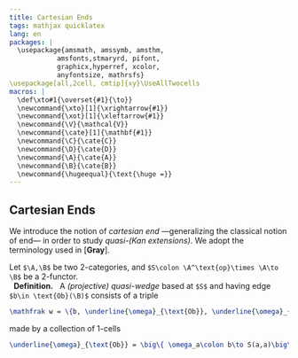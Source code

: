 ```yaml
---
title: Cartesian Ends
tags: mathjax quicklatex
lang: en
packages: |
  \usepackage{amsmath, amssymb, amsthm, 
			amsfonts,stmaryrd, pifont,
			graphicx,hyperref, xcolor,
			anyfontsize, mathrsfs}
\usepackage[all,2cell, cmtip]{xy}\UseAllTwocells
macros: |
  \def\xto#1{\overset{#1}{\to}}
  \newcommand{\xto}[1]{\xrightarrow{#1}}
  \newcommand{\xot}[1]{\xleftarrow{#1}}
  \newcommand{\V}{\mathcal{V}}
  \newcommand{\cate}[1]{\mathbf{#1}}
  \newcommand{\C}{\cate{C}}
  \newcommand{\D}{\cate{D}}
  \newcommand{\A}{\cate{A}}
  \newcommand{\B}{\cate{B}}
  \newcommand{\hugeequal}{\text{\huge =}}
---
```


## Cartesian Ends

We introduce the notion of _cartesian end_ —generalizing the classical notion of end— in order to study _quasi-(Kan extensions)_. We adopt the terminology used in [**Gray**].

Let `$\A,\B$` be two 2-categories, and `$S\colon \A^\text{op}\times \A\to \B$` be a 2-functor.
<br> &nbsp; **Definition.** &nbsp; A _(projective) quasi-wedge_ based at `$S$` and having edge `$b\in \text{Ob}(\B)$` consists of a triple 
``` tex 
\mathfrak w = \{b, \underline{\omega}_{\text{Ob}}, \underline{\omega}_{\hom}\},
```
made by a collection of 1-cells
``` tex 
\underline{\omega}_{\text{Ob}} = \big\{ \omega_a\colon b\to S(a,a)\big\}
```
<!-- one for each $a\in \text{Ob}(\A)$, and 2-cells
\begin{gather*}
\underline{\omega}_{\hom} = \big\{ \omega_f\colon S(a, f)\circ \omega_{a} \Rightarrow S(f, a')\circ \omega_{a'} \big\}\\
\xymatrix{
B \ar[r]\ar[d] & S(a,a)\ar[d] \\
S(a', a') \ar[r] & S(a, a')
\ar@{=>}(15.5,-2.5);(5.5,-10.5)^{\omega_f}
}
\end{gather*}
one for each $f\colon a\to a'$ in $\A$, such that the following \emph{coherence axioms} are satisfied:
\begin{enumerate}
\item The diagram of 2-cells
``` tex 
\xymatrix@R=1.5cm@C=1.5cm{
B \ar[r]^{\omega_a}\ar[d]_{\omega_{a'}}& \ar@/^1pc/[d]^{S(a,f)} S(a,a)\\
S(a', a') \ar@/_1pc/[r]_{S(f,a')} \ar@/^1pc/[r]^{S(f', a')} & S(a,a')
\ar@{=>}(15,-18);(15,-23)
\ar@{=>}(20,-3);(10,-10)
}\quad 
\xymatrix{\\ \hugeequal \\ }
\quad
\xymatrix@R=1.5cm@C=1.5cm{
B \ar[r]^{\omega_a}\ar[d]_{\omega_{a'}} & \ar@/_1pc/[d]_{S(a, f')}\ar@/^1pc/[d]^{S(a, f)} S(a,a)\\
S(a', a') \ar@/_1pc/[r]_{S(f', a')}& S(a,a')
\ar@{<=}(27,-10);(32,-10)
\ar@{=>}(17,-5);(7,-12)
}
```
is commutative for any $\lambda\colon f\Rightarrow f'$, i.e. the equation
``` tex 
\omega_{f'}\circ (S(a, \lambda)*\omega_a) = (S(\lambda, a') * \omega_{a'})\circ \omega_f
```
holds.
\item For each pair $a\xto{f}a'\xto{f'}a''$ of composable arrows in $\A$, the diagram of 2-cells
``` tex 
\xymatrix@R=7mm@C=7mm{
& B\ar[dr]\ar[dl]\ar[dd] & \\
S(a'', a'')\ar[dd] && S(a,a) \ar[dd]\\
& S(a',a')\ar[dr]\ar[dl]&\\
S(a', a'') \ar[dr]_{S(f,a'')}&& S(a,a')\ar[dl]^{S(a,f')}\\
& S(a, a'')
\ar@{=>}(15,-21);(10,-16)_{\omega_{f'}}
\ar@{=>}(38,-17);(33,-22)_{\omega_f}
\ar@{=}(20,-43);(30,-43)
}\quad 
\xymatrix{\\ \\ \hugeequal \\ }
\quad
\xymatrix@R=7mm@C=7mm{
& B\ar[dr]\ar[dl] & \\
S(a'', a'')\ar[dddr]_{=}\ar[dd] && S(a,a) \ar[dd]\ar[dddl]^=\\
& {\phantom{S(aa)}} &\\
S(a', a'') \ar[dr]&& S(a,a')\ar[dl]\\
& S(a, a'')
\ar@{<=}(15,-18);(35,-18)_{\omega_{f'f}}
}
```
is commutative, i.e. the equation
``` tex 
(S(f, a'') * \omega_{f'})\circ (S(a, f') * \omega_f) = \omega_{f'f}
```
holds.
\item For each $a\in\A$, $\omega_{1_a} = 1_{\omega_a}$.
\end{enumerate}
\end{df}

 \begin{df}[Modification]
\textcolor{red}{\bf todo!}
% A \emph{modification} between two projective quasi-wedges $\mathfrak{w}=\{b, \underline{\omega}\}$ and $\mathfrak{s} = \{b', \underline{\sigma}\}$ consists of a morphism $\varphi\colon b\to b'$ and a collection of 2-cells $\{ m_a\colon \omega_a\Rightarrow \sigma_a\}_{a\in \text{Ob}(\A)}$ such that the diagram of 2-cells
% ``` tex 
% \xymatrix{
% &B \ar@/^1pc/[ddr]
% \ar[d]^\varphi \ar@/_1pc/[ddl]&\\
% & B' %\ar[dr]
% \ar[dl] & \\
% S(a,a) \ar[dr] && S(a',a') \ar[dl]\\
% & S(a, a')
% \ar@{=>}(18,-28);(28,-28)
% \ar@{=>}(10,-11);(14,-15)
% }\quad 
% \xymatrix{\\ \\ \hugeequal \\ }
% \quad
% \xymatrix{
% &B \ar@/^1pc/[ddr] \ar[d]^\varphi \ar@/_1pc/[ddl]&\\
% & B' %\ar[dl]
% \ar[dr] & \\
% S(a,a) \ar[dr] && S(a',a') \ar[dl]\\
% & S(a, a')
% \ar@{=>}(18,-28);(28,-28)
% \ar@{=>}(32,-10);(28,-14)
% }
% ```
% is commutative, i.e. $(\sigma_f * \varphi)\circ (S(a,f) * m_a) = (S(f, a') * m_{a'})\circ \omega_f$.
\end{df}
\begin{df}[Cartesian End]
The lax wedge $\mathfrak w\colon B\to S$, for $S\colon \A^\text{op}\times \A \to \B$ is said to the the \emph{cartesian end} of $S$ if, for any other lax wedge $\mathfrak s\colon B'\to S$, there exists a single 1-cell $x\colon B'\to B$ such that
\begin{gather*}
\omega_a \circ x = \sigma_a \\
\omega_f * x = \sigma_f
\end{gather*}
i.e. the diagram of 2-cells
``` tex 
	bla
```
commutes, and if every modification $\{m_a \colon \mathfrak s\to \mathfrak s'\}$ induces a unique 2-cell $\lambda\colon x\to x'$ ($x'$ the arrow induced by $\mathfrak s'$) in such a way that
``` tex 
	\lambda * \omega_a = m_a.
```
\end{df}
We denote, with an evident and harmless abuse of notation, $B_S = \oint_a S(a,a)$.
\begin{es}
\begin{enumerate}
	\item The \emph{comma objects} \cite{Gray} of a 2-category $\B$ can be identified with the cartesian end of functors $\mathbf{2}^\text{op}\times\mathbf{2}\to \B$
	\item If $F,G\colon \A\to \B$ are 2-functors, then the cartesian end of the functor
	``` tex 
	\B(F,G)\colon \A^\text{op}\times \A\to \cate{Cat}
	```
	is given by the formula
	``` tex 
	\oint_a \B(Fa,Ga)\cong \text{Fun}[\A, \B](F,G)
	```
	where $\text{Fun}[]\A, \B](F,G)$ is defined in \cite{Gray2}.
	\item Let's suppose that the 2-functor $S\colon \A^\text{op}\times\A \to \B$ is mute in the contravariant variable, i.e. that there is a factorization $S = S'\circ p\colon \A^\text{op}\times\A \xto{p} \A \xto{S'} \B$
	``` tex 
	\oint_a S(a,a)\cong \underrightarrow{q\text{-lim}} S'
	```
	hence every cartesian limit can be computed as a cartesian end. In particular, if $\A$ is locally discrete (i.e. identified with a locally small 1-category) and if the functor $S'\colon \A\to \B$ is constant, i.e. $S'(a) \equiv b$ for each $a\in \A$, then $\oint_a S$ is called \emph{cotensor} of $b$ by $\A$ and is denoted $b\pitchfork \A$.
	\item Definitions above (\textcolor{red}{insert hyperlinks} can be dualized to obtain \emph{cartesian coends} for a functor $S\colon \A^\text{op}\times \A\to \B$, denoted $\oint^a S(a,a)$.

	We obtain in this way the notion of \emph{tensor} of a category $\cate{T}$ with an object $a\in\A$, denoted $\cate{T}\boxtimes a$; it is characterized by the natural isomorphism (in $x$)
	``` tex 
	\cate{Cat}(\cate{T}, \A(a, x))\cong \A(\cate{T}\boxtimes a, x).
	```
	\item Let $S\colon \A^\text{op}\to \cate{Cat}$, $T\colon \A\to \B$ be two functors and suppose $\B$ has $\cate{Cat}$-tensors; then the cartesian coend of the 2-functor $\A^\text{op}\times \A\to \cate{Cat}\times\B\to \B$ is called $q$-\emph{tensor product} of $S$ and $T$, denoted
	``` tex 
	S\otimes T =: \oint^a Sa\boxtimes Ta.
	```
\end{enumerate}
\end{es}
\begin{thm}
In a 2-category $\B$ cartesian ends exist provided that $\B$ has comma objects and $\bf Cat$-limits.
\end{thm}
\begin{thm}
The cartesian end of the functor $T\colon \A^\text{op}\times \A \to \B$, ifit exists, is uniquely determined by the natural isomorphism
``` tex 
	\B\left(x, \oint_a T(a,a)\right)\cong \oint_a \B(x, T(a,a))
```
for every object $x\in \A$.
\end{thm}
\begin{thm}[Parametric Cartesian Ends]
Whenever a functor $F\colon \A^\text{op}\times \A\times \B\to \C$ is defined, and the cartesian end $\oint_a F(b, a,a)$ exists for every $B\in \B$, then $b\mapsto \oint_a F(b, a,a)$ extends to a 2-functor $\B\to \C$ which has the universal property of the cartesian end of the mate $\hat F\colon \A^\text{op}\times \A \to \C^{\B}$.
\end{thm}
\begin{thm}[Double Ends]
If one among the following two cartesian ends exists, then so does the other, and the two are canonically isomorphic:
``` tex 
	\oint_{b,c}T(b,c,b,c)\qquad \qquad \oint_b\left(\oint_c T(b,c,b,c)\right)
```
\end{thm}
\begin{cor}
If one among the following two cartesian ends exists, then so does the other, and the two are canonically isomorphic:
``` tex 
	\oint_{b,c}T(b,c,b,c)\qquad \qquad \oint_c\left(\oint_b T(b,c,b,c)\right)
```
\end{cor}
\begin{cor}
Cartesian projective limits commute: if $T\colon \B\times \C\to \D$ is a 2-functor, we have
``` tex 
	\underset{b\in \B}{\underrightarrow{q\text{-lim}}}\;
	\underset{c\in \C}{\underrightarrow{q\text{-lim}}}\; T(b,c)
	\cong 
	\underset{c\in \C}{\underrightarrow{q\text{-lim}}} \; 
	\underset{b\in \B}{\underrightarrow{q\text{-lim}}} \;  T(b,c).
```
\end{cor}
\paragraph{Application: $2$-distributors.} A \emph{2-distributor} $\varphi \colon \A\leadsto \B$ is a 2-functor $\varphi\colon \B^\text{op}\times \A\to \cate{Cat}$. Cartesian coends gives a method to compose 2-distributors, as in the 1-dimensional case: more precisely, let
``` tex 
	\A \overset{\varphi}{\leadsto}\B \overset{\psi}{\leadsto} \C
```
be a couple of composable 2-distributors, namely two 2-functors $\varphi\colon \B^\text{op}\times \A\to \cate{Cat}$ and $\psi\colon \C^\text{op}\times \B\to \cate{Cat}$; then the composition $\psi\diamond \varphi$ is defined by the coend
``` tex 
	\psi\diamond \varphi(c,a) = \int^b \varphi(b,a)\times \psi(c,b)
```
Theorem \ref{} above ensures that
``` tex 
(\omega \diamond \psi)\diamond\varphi \cong \omega \diamond (\psi\diamond \varphi)
```
for any three $\A\overset{\varphi}\leadsto\B\overset{\psi}\leadsto\C\overset{\omega}\leadsto\D$.
\section{Quasi-Kan Extensions.} Let $T\colon \A\to \B$ and $\varphi\colon \A\to \C$ be two 2-functors.
\begin{df}
We call \emph{(left) quasi-Kan extension} of $\varphi$ along $T$ a 2-functor $\text{Lan}_T\varphi\colon \B\to \C$ endowed with a quasi-natural transformation $a\colon \varphi \Rightarrow \text{Lan}_T\varphi\circ T$ (a \emph{unit}) such that, for each 2-functor $S\colon \B\to \C$ endowed with $\lambda \colon \varphi \Rightarrow S\circ T$ there exists a unique $\cate{Cat}$-natural transformation $\zeta\colon \text{Lan}_T\varphi \Rightarrow S$ such that 
``` tex 
	(\zeta * T)\circ \alpha = \lambda 
```
and moreover, if $\sigma\colon \lambda \to \lambda'$ is a modification between quasi-natural transformations, there is a unique modification $\omega\colon \zeta\to \zeta'$ (where $\zeta$ is induced by $\lambda$, and $\zeta'$ by $\lambda'$) between $\cate{Cat}$-natural transformations such that $(\omega * T)\circ \alpha = \sigma$. This can be expressed with the isomorphism
``` tex 
	\text{Fun}(\A, \C)\Big[ \varphi, S\circ T \Big]\cong 
	\C^{\B}\Big[ \text{Lan}_T\varphi, S \Big]
```
which is natural in $S$.
\end{df}
\begin{es}
The quasi-Kan extension of a 2-functor $\varphi\colon \A\to\C$ along the trivial 2-functor $\A\to \cate{1}$ is the cartesian colimit of $\varphi$.
\end{es}
\begin{oss}
We can obtain different notions of quasi-Kan extension by reversing the directions of $\alpha, \lambda, \zeta$ etc (see also \ref{bla}).

The example above, as well as the following theorem, shows that the choice of $\cate{Cat}$-natural transformations instead of quasi-natural transformations is the right choice:
\end{oss}
\begin{thm}
Notations as above. If $\C$ has at least tensors $\B(Ta, b)\boxtimes \varphi a'$ for each $a, a'\in \A$, and the cartesian coends
``` tex 
	\oint^a \B(Ta, b)\boxtimes \varphi a
```
then the quasi-Kan extension of $\varphi$ along $T$ exists, and it is given by the formula above.
\end{thm} -->